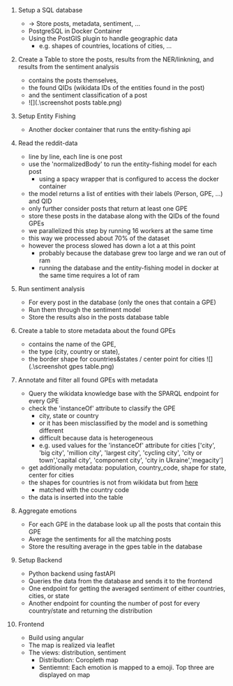 1. Setup a SQL database
    - -> Store posts, metadata, sentiment, ...
    - PostgreSQL in Docker Container
    - Using the PostGIS plugin to handle geographic data
      - e.g. shapes of countries, locations of cities, ...

2. Create a Table to store the posts, results from the NER/linkning, and results from the sentiment analysis
   - contains the posts themselves,
   - the found QIDs (wikidata IDs of the entities found in the post)
   - and the sentiment classification of a post
   - ![](.\screenshot posts table.png)

3. Setup Entity Fishing
    - Another docker container that runs the entity-fishing api

4. Read the reddit-data
   - line by line, each line is one post
   - use the 'normalizedBody' to run the entity-fishing model for each post
     - using a spacy wrapper that is configured to access the docker container
   - the model returns a list of entities with their labels (Person, GPE, ...) and QID
   - only further consider posts that return at least one GPE
   - store these posts in the database along with the QIDs of the found GPEs
   - we parallelized this step by running 16 workers at the same time
   - this way we processed about 70% of the dataset
   - however the process slowed has down a lot a at this point
     - probably because the database grew too large and we ran out of ram
     - running the database and the entity-fishing model in docker at the same time requires a lot of ram

5. Run sentiment analysis
   - For every post in the database (only the ones that contain a GPE)
   - Run them through the sentiment model
   - Store the results also in the posts database table

6. Create a table to store metadata about the found GPEs
   - contains the name of the GPE,
   - the type (city, country or state),
   - the border shape for countries&states / center point for cities
   ![](.\screenshot gpes table.png)

7. Annotate and filter all found GPEs with metadata
   - Query the wikidata knowledge base with the SPARQL endpoint for every GPE
   - check the 'instanceOf' attribute to classify the GPE
     - city, state or country
     - or it has been misclassified by the model and is something different
     - difficult because data is heterogeneous
     - e.g. used values for the 'instanceOf' attribute for cities ['city', 'big city', 'million city', 'largest city', 'cycling city', 'city or town','capital city', 'component city', 'city in Ukraine','megacity']
   - get additionally metadata: population, country_code, shape for state, center for cities
   - the shapes for countries is not from wikidata but from [here](https://public.opendatasoft.com/explore/dataset/world-administrative-boundaries/export/)
      - matched with the country code
   - the data is inserted into the table

8. Aggregate emotions
   - For each GPE in the database look up all the posts that contain this GPE
   - Average the sentiments for all the matching posts
   - Store the resulting average in the gpes table in the database

9. Setup Backend
   - Python backend using fastAPI
   - Queries the data from the database and sends it to the frontend
   - One endpoint for getting the averaged sentiment of either countries, cities, or state
   - Another endpoint for counting the number of post for every country/state and returning the distribution

10. Frontend
    - Build using angular
    - The map is realized via leaflet
    - The views: distribution, sentiment
      - Distribution: Coropleth map
      - Sentiemnt: Each emotion is mapped to a emoji. Top three are displayed on map